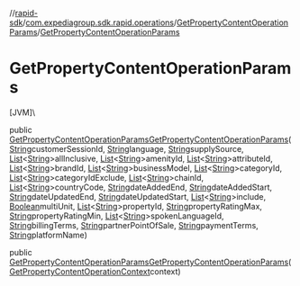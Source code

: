 //[rapid-sdk](../../../index.md)/[com.expediagroup.sdk.rapid.operations](../index.md)/[GetPropertyContentOperationParams](index.md)/[GetPropertyContentOperationParams](-get-property-content-operation-params.md)

# GetPropertyContentOperationParams

[JVM]\

public [GetPropertyContentOperationParams](index.md)[GetPropertyContentOperationParams](-get-property-content-operation-params.md)([String](https://docs.oracle.com/javase/8/docs/api/java/lang/String.html)customerSessionId, [String](https://docs.oracle.com/javase/8/docs/api/java/lang/String.html)language, [String](https://docs.oracle.com/javase/8/docs/api/java/lang/String.html)supplySource, [List](https://docs.oracle.com/javase/8/docs/api/java/util/List.html)&lt;[String](https://docs.oracle.com/javase/8/docs/api/java/lang/String.html)&gt;allInclusive, [List](https://docs.oracle.com/javase/8/docs/api/java/util/List.html)&lt;[String](https://docs.oracle.com/javase/8/docs/api/java/lang/String.html)&gt;amenityId, [List](https://docs.oracle.com/javase/8/docs/api/java/util/List.html)&lt;[String](https://docs.oracle.com/javase/8/docs/api/java/lang/String.html)&gt;attributeId, [List](https://docs.oracle.com/javase/8/docs/api/java/util/List.html)&lt;[String](https://docs.oracle.com/javase/8/docs/api/java/lang/String.html)&gt;brandId, [List](https://docs.oracle.com/javase/8/docs/api/java/util/List.html)&lt;[String](https://docs.oracle.com/javase/8/docs/api/java/lang/String.html)&gt;businessModel, [List](https://docs.oracle.com/javase/8/docs/api/java/util/List.html)&lt;[String](https://docs.oracle.com/javase/8/docs/api/java/lang/String.html)&gt;categoryId, [List](https://docs.oracle.com/javase/8/docs/api/java/util/List.html)&lt;[String](https://docs.oracle.com/javase/8/docs/api/java/lang/String.html)&gt;categoryIdExclude, [List](https://docs.oracle.com/javase/8/docs/api/java/util/List.html)&lt;[String](https://docs.oracle.com/javase/8/docs/api/java/lang/String.html)&gt;chainId, [List](https://docs.oracle.com/javase/8/docs/api/java/util/List.html)&lt;[String](https://docs.oracle.com/javase/8/docs/api/java/lang/String.html)&gt;countryCode, [String](https://docs.oracle.com/javase/8/docs/api/java/lang/String.html)dateAddedEnd, [String](https://docs.oracle.com/javase/8/docs/api/java/lang/String.html)dateAddedStart, [String](https://docs.oracle.com/javase/8/docs/api/java/lang/String.html)dateUpdatedEnd, [String](https://docs.oracle.com/javase/8/docs/api/java/lang/String.html)dateUpdatedStart, [List](https://docs.oracle.com/javase/8/docs/api/java/util/List.html)&lt;[String](https://docs.oracle.com/javase/8/docs/api/java/lang/String.html)&gt;include, [Boolean](https://docs.oracle.com/javase/8/docs/api/java/lang/Boolean.html)multiUnit, [List](https://docs.oracle.com/javase/8/docs/api/java/util/List.html)&lt;[String](https://docs.oracle.com/javase/8/docs/api/java/lang/String.html)&gt;propertyId, [String](https://docs.oracle.com/javase/8/docs/api/java/lang/String.html)propertyRatingMax, [String](https://docs.oracle.com/javase/8/docs/api/java/lang/String.html)propertyRatingMin, [List](https://docs.oracle.com/javase/8/docs/api/java/util/List.html)&lt;[String](https://docs.oracle.com/javase/8/docs/api/java/lang/String.html)&gt;spokenLanguageId, [String](https://docs.oracle.com/javase/8/docs/api/java/lang/String.html)billingTerms, [String](https://docs.oracle.com/javase/8/docs/api/java/lang/String.html)partnerPointOfSale, [String](https://docs.oracle.com/javase/8/docs/api/java/lang/String.html)paymentTerms, [String](https://docs.oracle.com/javase/8/docs/api/java/lang/String.html)platformName)

public [GetPropertyContentOperationParams](index.md)[GetPropertyContentOperationParams](-get-property-content-operation-params.md)([GetPropertyContentOperationContext](../-get-property-content-operation-context/index.md)context)
